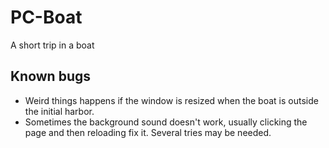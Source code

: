 # PC-Boat

A short trip in a boat

## Known bugs
* Weird things happens if the window is resized when the boat is outside the initial harbor.
* Sometimes the background sound doesn't work, usually clicking the page and then reloading fix it. Several tries may be needed.